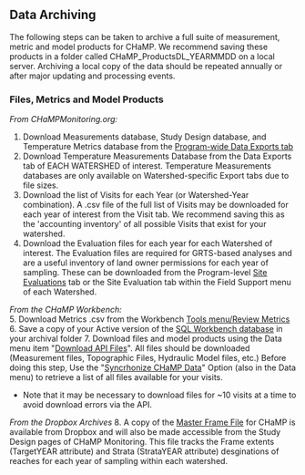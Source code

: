 
## Data Archiving
The following steps can be taken to archive a full suite of measurement, metric and model products for CHaMP.  We recommend saving these products in a folder called CHaMP_ProductsDL_YEARMMDD  on a local server. Archiving a local copy of the data should be repeated annually or after major updating and processing events.

### Files, Metrics and Model Products
_From CHaMPMonitoring.org:_  
1. Download Measurements database, Study Design database, and Temperature Metrics database from the [Program-wide Data Exports tab](https://www.champmonitoring.org/DataExport/Details/1#tab-overview) 
2. Download Temperature Measurements Database from the Data Exports tab of EACH WATERSHED of interest.  Temperature Measurements databases are only available on Watershed-specific Export tabs due to file sizes. 
3. Download the list of Visits for each Year (or Watershed-Year combination).  A .csv file of the full list of Visits may be downloaded for each year of interest from the Visit tab.  We recommend saving this as the 'accounting inventory' of all possible Visits that exist for your watershed.  
4.  Download the Evaluation files for each year for each Watershed of interest.  The Evaluation files are required for GRTS-based analyses and are a useful inventory of land owner permissions for each year of sampling.  These can be downloaded from the Program-level [Site Evaluations](https://www.champmonitoring.org/Reports/Details/1#tab-siteevaluations) tab or the Site Evaluation tab within the Field Support menu of each Watershed.

_From the CHaMP Workbench:_  
5. Download Metrics .csv from the Workbench [Tools menu/Review Metrics](http://workbench.northarrowresearch.com/Tools_Menu/Metrics/metric_review.html)  
6. Save a copy of your Active version of the [SQL Workbench database](http://workbench.northarrowresearch.com/Technical_Reference/working_with_sqlite_databases.html) in your archival folder
7. Download files and model products using the Data menu item "[Download API Files](http://workbench.northarrowresearch.com/Data_Menu/download_champ_data.html)".  All files should be downloaded (Measurement files, Topographic Files, Hydraulic Model files, etc.) Before doing this step, Use the "[Syncrhonize CHaMP Data](http://workbench.northarrowresearch.com//Data_Menu/synchronize_champ_data.html)" Option (also in the Data menu) to retrieve a list of all files available for your visits.  
* Note that it may be necessary to download files for ~10 visits at a time to avoid download errors via the API. 

_From the Dropbox Archives_
8. A copy of the [Master Frame File](https://www.dropbox.com/sh/ilhztlguxwn5v6z/AACr-BNIiV_OwjipGwaAAXRna?dl=0) for CHaMP is available from Dropbox and will also be made accessible from the Study Design pages of CHaMP Monitoring.  This file tracks the Frame extents (TargetYEAR attribute) and Strata (StrataYEAR attribute) desginations of reaches for each year of sampling within each watershed. 
